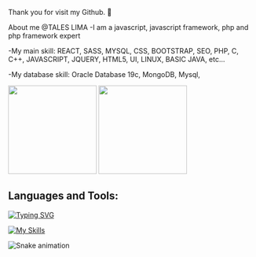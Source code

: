 Thank you for visit my Github. 👋


About me @TALES LIMA
-I am a javascript, javascript framework, php and php framework expert

-My main skill: REACT, SASS, MYSQL, CSS, BOOTSTRAP, SEO, PHP, C, C++, JAVASCRIPT, JQUERY, HTML5, UI, LINUX, BASIC JAVA, etc...

-My database skill: Oracle Database 19c, MongoDB, Mysql,
<div>
  <img height="180em" src="https://github-readme-stats.vercel.app/api?username=Tales1982&show_icons=true&theme=tokyonight"/>
 <img height="180em" src="https://github-readme-stats.vercel.app/api/top-langs/?username=Tales1982&layout=compact&theme=tokyonight"/>
</div>
<h2>Languages and Tools:</h2>

[![Typing SVG](https://readme-typing-svg.demolab.com?font=Courgette&weight=800&pause=1000&color=018A0B&background=1514FF00&width=435&lines=Tales+Lima+;REACT%2C+SASS%2C+BOOTSTRAP%2C++JQUERY;+PHP%2C+C+%2C+C%2B%2B%2C+C%23%2C+JAVASCRIPT;Oracle+Database+19c%2C+MongoDB%2C+Mysql%2C;HTML5%2C+UI%2C+LINUX%2C+BASIC+JAVA)](https://git.io/typing-svg)

[![My Skills](https://skillicons.dev/icons?i=aws,gcp,azure,react,vue,flutter&perline=3)](https://skillicons.dev)
<!--
**tales1982/tales1982** is a ✨ _special_ ✨ repository because its `README.md` (this file) appears on your GitHub profile.

Here are some ideas to get you started:

- 🔭 I’m currently working on ...
- 🌱 I’m currently learning ...
- 👯 I’m looking to collaborate on ...
- 🤔 I’m looking for help with ...
- 💬 Ask me about ...
- 📫 How to reach me: ...
- 😄 Pronouns: ...
- ⚡ Fun fact: ...
-->

![Snake animation](https://github.com/tales1982/tales1982/blob/output/github-contribution-grid-snake.svg)

